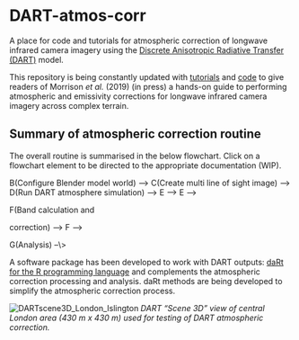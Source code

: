 
# DART-atmos-corr

A place for code and tutorials for atmospheric correction of longwave
infrared camera imagery using the [Discrete Anisotropic Radiative
Transfer (DART)](http://www.cesbio.ups-tlse.fr/us/dart.html) model.

This repository is being constantly updated with [tutorials](tutorials)
and [code](code) to give readers of Morrison *et al.* (2019) (in press)
a hands-on guide to performing atmospheric and emissivity corrections
for longwave infrared camera imagery across complex terrain.

## Summary of atmospheric correction routine

The overall routine is summarised in the below flowchart. Click on a
flowchart element to be directed to the appropriate documentation (WIP).

<!-- ```{r echo = FALSE, warning = FALSE} -->

<!-- library(DiagrammeR) -->

<!-- DiagrammeR::mermaid(' -->

<!-- graph TB -->

<!--             A(Real world image)-->

B(Configure Blender model world) –\> <!--             B-->C(Create multi
line of sight image) –\> <!--             B-->D(Run DART atmosphere
simulation) –\> <!--             C-->E –\> <!--             D-->E –\>
<!--             E(Post process images)-->F(Band calculation and
correction) –\> <!--             A-->F –\>
<!--             F-->G(Analysis) –\>
<!--             click A "https://github.com/willmorrison1/DART-atmos-corr" "Real world image guide" -->
<!--             click B "https://github.com/willmorrison1/DART-atmos-corr" "Model world creation guide" -->
<!--             click C "https://github.com/willmorrison1/DART-atmos-corr" "Multi line of sight image creation guide" -->
<!--             click D "https://github.com/willmorrison1/DART-atmos-corr" "DART atmosphere simulation guide" -->
<!--             click E "https://github.com/willmorrison1/DART-atmos-corr" "Simulation post-processing guide" -->
<!--             click F "https://github.com/willmorrison1/DART-atmos-corr" "Band calculation and real world image correction guide" -->
<!--             click G "https://github.com/willmorrison1/DART-atmos-corr" "Image analysis guide"') -->

<!-- ``` -->

A software package has been developed to work with DART outputs: [daRt
for the R programming language](https://github.com/willmorrison1/daRt)
and complements the atmospheric correction processing and analysis. daRt
methods are being developed to simplify the atmospheric correction
process.

![DARTscene3D\_London\_Islington](readme/DARTscene3D_London_Islington.PNG)
*DART “Scene 3D” view of central London area (430 m x 430 m) used for
testing of DART atmospheric correction.*
